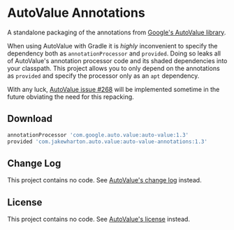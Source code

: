 AutoValue Annotations
=====================

A standalone packaging of the annotations from [Google's AutoValue library][1].

When using AutoValue with Gradle it is _highly_ inconvenient to specify the dependency both as
`annotationProcessor` and `provided`. Doing so leaks all of AutoValue's annotation processor code and its
shaded dependencies into your classpath. This project allows you to only depend on the annotations
as `provided` and specify the processor only as an `apt` dependency.

With any luck, [AutoValue issue #268][4] will be implemented sometime in the future obviating the
need for this repacking.


Download
--------

```groovy
annotationProcessor 'com.google.auto.value:auto-value:1.3'
provided 'com.jakewharton.auto.value:auto-value-annotations:1.3'
```


Change Log
----------

This project contains no code. See [AutoValue's change log][2] instead.


License
-------

This project contains no code. See [AutoValue's license][3] instead.







 [1]: https://github.com/google/auto/
 [2]: https://github.com/google/auto/blob/master/value/CHANGES.md
 [3]: https://github.com/google/auto/blob/master/LICENSE.txt
 [4]: https://github.com/google/auto/issues/268
